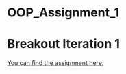 # OOP_Assignment_1
# Breakout Iteration 1

[You can find the assignment here.](https://gitlab.kuleuven.be/distrinet/education/ogp/projects/2022-2023/assignments/-/blob/main/breakout-iteration-1.org)
